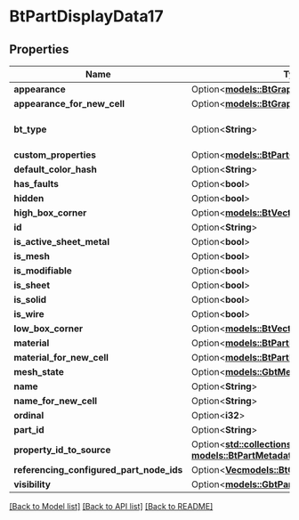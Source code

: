 # BtPartDisplayData17

## Properties

Name | Type | Description | Notes
------------ | ------------- | ------------- | -------------
**appearance** | Option<[**models::BtGraphicsAppearance1152**](BTGraphicsAppearance-1152.md)> |  | [optional]
**appearance_for_new_cell** | Option<[**models::BtGraphicsAppearance1152**](BTGraphicsAppearance-1152.md)> |  | [optional]
**bt_type** | Option<**String**> | Type of JSON object. | [optional]
**custom_properties** | Option<[**models::BtPartCustomProperties1338**](BTPartCustomProperties-1338.md)> |  | [optional]
**default_color_hash** | Option<**String**> |  | [optional]
**has_faults** | Option<**bool**> |  | [optional]
**hidden** | Option<**bool**> |  | [optional]
**high_box_corner** | Option<[**models::BtVector3d389**](BTVector3d-389.md)> |  | [optional]
**id** | Option<**String**> |  | [optional]
**is_active_sheet_metal** | Option<**bool**> |  | [optional]
**is_mesh** | Option<**bool**> |  | [optional]
**is_modifiable** | Option<**bool**> |  | [optional]
**is_sheet** | Option<**bool**> |  | [optional]
**is_solid** | Option<**bool**> |  | [optional]
**is_wire** | Option<**bool**> |  | [optional]
**low_box_corner** | Option<[**models::BtVector3d389**](BTVector3d-389.md)> |  | [optional]
**material** | Option<[**models::BtPartMaterial1445**](BTPartMaterial-1445.md)> |  | [optional]
**material_for_new_cell** | Option<[**models::BtPartMaterial1445**](BTPartMaterial-1445.md)> |  | [optional]
**mesh_state** | Option<[**models::GbtMeshState**](GBTMeshState.md)> |  | [optional]
**name** | Option<**String**> |  | [optional]
**name_for_new_cell** | Option<**String**> |  | [optional]
**ordinal** | Option<**i32**> |  | [optional]
**part_id** | Option<**String**> |  | [optional]
**property_id_to_source** | Option<[**std::collections::HashMap<String, models::BtPartMetadataSource2895>**](BTPartMetadataSource-2895.md)> |  | [optional]
**referencing_configured_part_node_ids** | Option<[**Vec<models::BtObjectId>**](BTObjectId.md)> |  | [optional]
**visibility** | Option<[**models::GbtPartVisibility**](GBTPartVisibility.md)> |  | [optional]

[[Back to Model list]](../README.md#documentation-for-models) [[Back to API list]](../README.md#documentation-for-api-endpoints) [[Back to README]](../README.md)


